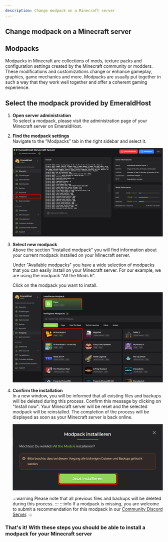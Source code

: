 ```yaml
---
description: Change modpack on a Minecraft server
---
```


## Change modpack on a Minecraft server

## Modpacks

Modpacks in Minecraft are collections of mods, texture packs and configuration settings created by the Minecraft community or modders. These modifications and customizations change or enhance gameplay, graphics, game mechanics and more. Modpacks are usually put together in such a way that they work well together and offer a coherent gaming experience.

## Select the modpack provided by EmeraldHost

1. <b>Open server administration</b><br>
    To select a modpack, please visit the administration page of your Minecraft server on EmeraldHost.

2. <b>Find the modpack settings</b><br>
    Navigate to the "Modpacks" tab in the right sidebar and select it.

    <img src="../../../assets/gameserver/minecraft-java-edition/modpack-aendern/chrome_hRcHwnYs8E.png" />

3. <b>Select new modpack</b><br>
    Above the section "Installed modpack" you will find information about your current modpack installed on your Minecraft server.

    Under "Available modpacks" you have a wide selection of modpacks that you can easily install on your Minecraft server. For our example, we are using the modpack "All the Mods 6".

    Click on the modpack you want to install.

    <img src="../../../assets/gameserver/minecraft-java-edition/modpack-aendern/guE5867Ybm.png" />

4. <b>Confirm the installation</b><br>
    In a new window, you will be informed that all existing files and backups will be deleted during this process. Confirm this message by clicking on "Install now". Your Minecraft server will be reset and the selected modpack will be reinstalled. The completion of the process will be displayed as soon as your Minecraft server is back online.

    <img src="../../../assets/gameserver/minecraft-java-edition/modpack-aendern/chrome_pH1wtTcSqq.png" />

    :::warning
    Please note that all previous files and backups will be deleted during this process.
    :::
    :::info
    If a modpack is missing, you are welcome to submit a recommendation for this modpack in our [Community Discord Server](https://discord.emeraldhost.de/).
    :::

### That's it! With these steps you should be able to install a modpack for your Minecraft server
